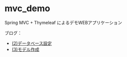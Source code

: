 mvc_demo
========

Spring MVC + Thymeleaf によるデモWEBアプリケーション

ブログ：
* [(2)データベース設定](http://brissyu.blogspot.jp/2014/07/spring-mvc-thymeleaf-web002.html)
* [(3)モデル作成](http://brissyu.blogspot.jp/2014/07/spring-mvc-thymeleaf-web003.html)
